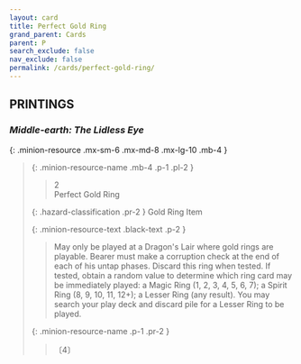 ```yaml
---
layout: card
title: Perfect Gold Ring
grand_parent: Cards
parent: P
search_exclude: false
nav_exclude: false
permalink: /cards/perfect-gold-ring/
---
```


## PRINTINGS


### _Middle-earth: The Lidless Eye_

{: .minion-resource .mx-sm-6 .mx-md-8 .mx-lg-10 .mb-4 }
> {: .minion-resource-name .mb-4 .p-1 .pl-2 }
> > <div class="hazard-mp">2</div>
> > <div class="card-name">Perfect Gold Ring</div>
>
> {: .hazard-classification .pr-2 }
> Gold Ring Item
>
> {: .minion-resource-text .black-text .p-2 }
> > May only be played at a Dragon's Lair where gold rings are playable. Bearer must make a corruption check at the end of each of his untap phases. Discard this ring when tested. If tested, obtain a random value to determine which ring card may be immediately played: a Magic Ring (1, 2, 3, 4, 5, 6, 7); a Spirit Ring (8, 9, 10, 11, 12+); a Lesser Ring (any result). You may search your play deck and discard pile for a Lesser Ring to be played. 
> 
> {: .minion-resource-name .p-1 .pr-2 }
> > <div class="card-shield"></div>
> > <div class="card-corruption-white">〔4〕</div>
